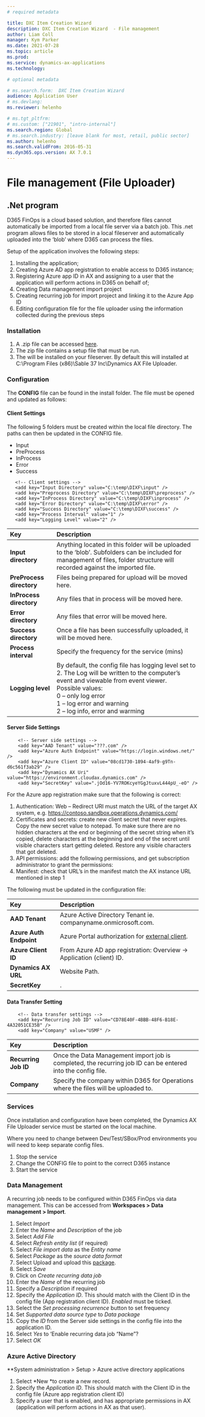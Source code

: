 ```yaml
---
# required metadata

title: DXC Item Creation Wizard 
description: DXC Item Creation Wizard  - File management
author: Liam Coll
manager: Kym Parker
ms.date: 2021-07-28
ms.topic: article
ms.prod: 
ms.service: dynamics-ax-applications
ms.technology: 

# optional metadata

# ms.search.form:  DXC Item Creation Wizard 
audience: Application User
# ms.devlang: 
ms.reviewer: helenho

# ms.tgt_pltfrm: 
# ms.custom: ["21901", "intro-internal"]
ms.search.region: Global
# ms.search.industry: [leave blank for most, retail, public sector]
ms.author: helenho
ms.search.validFrom: 2016-05-31
ms.dyn365.ops.version: AX 7.0.1
---
```


# File management (File Uploader)

## .Net program
D365 FinOps is a cloud based solution, and therefore files cannot automatically be imported from a local file server via a batch job.  This .net program allows files to be stored in a local fileserver and automatically uploaded into the ‘blob’ where D365 can process the files.

Setup of the application involves the following steps:
1.	Installing the application;
2.	Creating Azure AD app registration to enable access to D365 instance;
3.	Registering Azure app ID in AX and assigning to a user that the application will perform actions in D365 on behalf of;
4.	Creating Data management import project
5.	Creating recurring job for import project and linking it to the Azure App ID
6.	Editing configuration file for the file uploader using the information collected during the previous steps

###	Installation
1.	A .zip file can be accessed [here](File-uploader-for-file-management.zip). 
2.	The zip file contains a setup file that must be run.
3.	The will be installed on your fileserver. By default this will installed at C:\Program Files (x86)\Sable 37 Inc\Dynamics AX File Uploader.

### Configuration
The **CONFIG** file can be found in the install folder. The file must be opened and updated as follows:

#### Client Settings 

The following 5 folders must be created within the local file directory. The paths can then be updated in the CONFIG file.
* Input
* PreProcess
* InProcess
* Error
* Success

```
   <!-- Client settings -->
   <add key="Input Directory" value="C:\temp\DIXF\input" />
   <add key="Preprocess Directory" value="C:\temp\DIXF\preprocess" />
   <add key="InProcess Directory" value="C:\temp\DIXF\inprocess" />
   <add key="Error Directory" value="C:\temp\DIXF\error" />
   <add key="Success Directory" value="C:\temp\DIXF\success" />
   <add key="Process Interval" value="1" />
   <add key="Logging Level" value="2" /> 
```
  
|  **Key**  | **Description** | 
|:---|:---|     
|  **Input directory**  | Anything located in this folder will be uploaded to the ‘blob’. Subfolders can be included for management of files, folder structure will recorded against the imported file. | 
|  **PreProcess directory**  | Files being prepared for upload will be moved here. |
|  **InProcess directory**  | Any files that in process will be moved here. | 
|  **Error directory**  | Any files that error will be moved here. |   
|  **Success directory**  | Once a file has been successfully uploaded, it will be moved here. | 
|  **Process interval**  | Specify the frequency for the service (mins) |
|  **Logging level**  | By default, the config file has logging level set to 2. The Log will be written to the computer’s event and viewable from event viewer. <br /> Possible values: <br />   0 – only log error <br />   1 – log error and warning <br />   2 – log info, error and warming|

#### Server Side Settings
 
``` 
    <!-- Server side settings -->
    <add key="AAD Tenant" value="???.com" />
    <add key="Azure Auth Endpoint" value="https://login.windows.net/" />
    <add key="Azure Client ID" value="08cd1730-1894-4af9-g9Tn-d6c561f3ab29" />
    <add key="Dynamics AX Uri" value="https://environment.cloudax.dynamics.com" />
    <add key="SecretKey" value=".jOd16-YV7ROKcyeYGgJtuxvL444pU_-eO" />
```

For the Azure app registration make sure that the following is correct:

1.	Authentication: Web – Redirect URI must match the URL of the target AX system, e.g. https://contoso.sandbox.operations.dynamics.com/
2.	Certificates and secrets: create new client secret that never expires. Copy the new secret value to notepad. To make sure there are no hidden characters at the end or beginning of the secret string when it’s copied, delete characters at the beginning and end of the secret until visible characters start getting deleted. Restore any visible characters that got deleted. 
3.	API permissions: add the following permissions, and get subscription administrator to grant the permissions:
 4.	Manifest: check that URL’s in the manifest match the AX instance URL mentioned in step 1

The following must be updated in the configuration file:

|  **Key**  | **Description** | 
|:---|:---|     
|  **AAD Tenant**  | Azure Active Directory Tenant ie. companyname.onmicrosoft.com. | 
|  **Azure Auth Endpoint**  | Azure Portal authorization for [external client](https://docs.microsoft.com/en-us/dynamics365/supply-chain/warehousing/install-configure-warehousing-app#create-a-web-service-application-in-active-directory). | 
|  **Azure Client ID**  | From Azure AD app registration: Overview -> Application (client) ID. | 
|  **Dynamics AX URL**  | Website Path. | 
|  **SecretKey**  | . | 

#### Data Transfer Setting

``` 
    <!-- Data transfer settings -->
    <add key="Recurring Job ID" value="CD78E40F-4BBB-48F6-B18E-4A32051CE35B" />
    <add key="Company" value="USMF" />
``` 

|  **Key**  | **Description** | 
|:---|:---|     
|  **Recurring Job ID**  | Once the Data Management import job is completed, the recurring job ID can be entered into the config file. | 
|  **Company**  | Specify the company within D365 for Operations where the files will be uploaded to. | 

### Services
 
Once installation and configuration have been completed, the Dynamics AX File Uploader service must be started on the local machine. 

Where you need to change between Dev/Test/SBox/Prod environments you will need to keep separate config files.  
1. Stop the service
2. Change the CONFIG file to point to the correct D365 instance
3. Start the service


### Data Management

A recurring job needs to be configured within D365 FinOps via data management. This can be accessed from **Workspaces > Data management > Import**.
1.	Select *Import*
2.	Enter the *Name* and *Description* of the job 
3.	Select *Add File*
4.	Select *Refresh entity list* (if required)
5.	Select *File import data* as the *Entity name*
6.	Select *Package* as the *source data format*
7.	Select Upload and upload this [package](File-management-data-package.zip).
8.	Select *Save*
9.	Click on *Create recurring data job*
10.	Enter the *Name* of the recurring job
11.	Specify a *Description* if required
12.	Specify the *Application ID*. This should match with the Client ID in the config file (App registration client ID). *Enabled* must be ticked.
13.	Select the *Set processing recurrence* button to set frequency
14.	Set *Supported data source type* to *Data package*
15.	Copy the *ID* from the Server side settings in the config file into the application ID. <add key="Recurring Job ID" value="???" />
16.	Select *Yes* to ‘Enable recurring data job “Name”?
17.	Select *OK*
 
### Azure Active Directory 
**System administration > Setup > Azure active directory applications
1.	Select *New *to create a new record.
2.	Specify the *Application ID*. This should match with the Client ID in the config file (Azure app registration client ID)
3.	Specify a user that is enabled, and has appropriate permissions in AX (application will perform actions in AX as that user).
